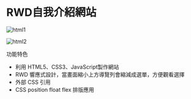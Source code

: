 # RWD自我介紹網站

![html1](https://github.com/PengYuan-Chen/pengYuanIntroduce/assets/56713107/681a7fec-6f10-4d3c-a41e-423472723657)

![html2](https://github.com/PengYuan-Chen/pengYuanIntroduce/assets/56713107/5c1bada0-0ee3-4342-aa5b-d72dc9d8033e)


功能特色
- 利用 HTML5、CSS3、JavaScript製作網站
- RWD 響應式設計，當畫面縮小上方導覽列會縮減成選單，方便觀看選擇
- 外部 CSS 引用
- CSS position float flex 排版應用

